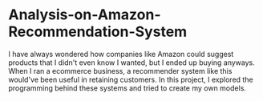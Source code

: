 # Analysis-on-Amazon-Recommendation-System
I have always wondered how companies like Amazon could suggest products that I didn't even know I wanted, but I ended up buying anyways. When I ran a ecommerce business, a recommender system like this would've been useful in retaining customers. In this project, I explored the programming behind these systems and tried to create my own models.
